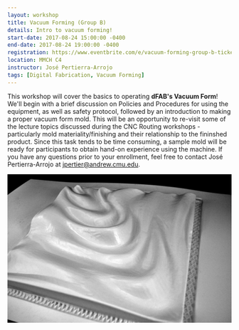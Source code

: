 ```yaml
---
layout: workshop
title: Vacuum Forming (Group B)
details: Intro to vacuum forming!
start-date: 2017-08-24 15:00:00 -0400
end-date: 2017-08-24 19:00:00 -0400
registration: https://www.eventbrite.com/e/vacuum-forming-group-b-tickets-36915043890
location: MMCH C4
instructor: José Pertierra-Arrojo
tags: [Digital Fabrication, Vacuum Forming]
---
```


This workshop will cover the basics to operating **dFAB's Vacuum Form**! We'll begin with a brief discussion on Policies and Procedures for using the equipment, as well as safety protocol, followed by an introduction to making a proper vacuum form mold. This will be an opportunity to re-visit some of the lecture topics discussed during the CNC Routing workshops - particularly mold materiality/finishing and their relationship to the fininshed product. Since this task tends to be time consuming, a sample mold will be ready for participants to obtain hand-on experience using the machine. If you have any questions prior to your enrollment, feel free to contact José Pertierra-Arrojo at [jpertier@andrew.cmu.edu](mailto:jpertier@andrew.cmu.edu).

![Vacuum Form](/img/workshops/cnc2.jpg)
